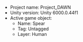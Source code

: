 <!-- UNITY CODE ASSIST INSTRUCTIONS START -->
- Project name: Project_DAWN
- Unity version: Unity 6000.0.44f1
- Active game object:
  - Name: Spear
  - Tag: Untagged
  - Layer: Human
<!-- UNITY CODE ASSIST INSTRUCTIONS END -->